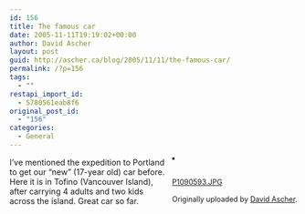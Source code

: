 ```yaml
---
id: 156
title: The famous car
date: 2005-11-11T19:19:02+00:00
author: David Ascher
layout: post
guid: http://ascher.ca/blog/2005/11/11/the-famous-car/
permalink: /?p=156
tags:
  - ""
restapi_import_id:
  - 5780561eab8f6
original_post_id:
  - "156"
categories:
  - General
---
```

<div style="float:right;margin-left:10px;margin-bottom:10px;">
  <a href="http://www.flickr.com/photos/davidascher/62296122/" title="photo sharing"><img src="http://static.flickr.com/25/62296122_53aef25bf9_m.jpg" alt="" style="border:solid 2px #000000;" /></a><br /> <br /> <span style="font-size:.9em;margin-top:0;"><br /> <a href="http://www.flickr.com/photos/davidascher/62296122/">P1090593.JPG</a><br /> <br /> Originally uploaded by <a href="http://www.flickr.com/people/davidascher/">David Ascher</a>.<br /> </span>
</div>

I&#8217;ve mentioned the expedition to Portland to get our &#8220;new&#8221; (17-year old) car before. Here it is in Tofino (Vancouver Island), after carrying 4 adults and two kids across the island. Great car so far.